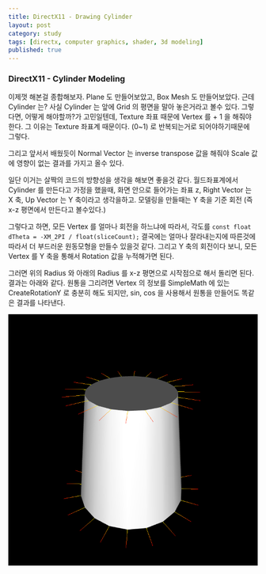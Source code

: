 ```yaml
---
title: DirectX11 - Drawing Cylinder
layout: post
category: study
tags: [directx, computer graphics, shader, 3d modeling]
published: true
---
```


### DirectX11 - Cylinder Modeling

이제껏 해본걸 종합해보자. Plane 도 만들어보았고, Box Mesh 도 만들어보았다. 근데 Cylinder 는? 사실 Cylinder 는 앞에 Grid 의 평면을 말아 놓은거라고 볼수 있다. 그렇다면, 어떻게 해야할까?가 고민일텐데, Texture 좌표 때문에 Vertex 를 + 1 을 해줘야한다. 그 이유는 Texture 좌표계 때문이다. (0~1) 로 반복되는거로 되어야하기때문에 그렇다.

그리고 앞서서 배웠듯이 Normal Vector 는 inverse transpose 값을 해줘야 Scale 값에 영향이 없는 결과를 가지고 올수 있다.

일단 이거는 살짝의 코드의 방향성을 생각을 해보면 좋을것 같다. 월드좌표계에서 Cylinder 를 만든다고 가정을 했을때, 화면 안으로 들어가는 좌표 z, Right Vector 는 X 축, Up Vector 는 Y 축이라고 생각을하고. 모델링을 만들때는 Y 축을 기준 회전 (즉 x-z 평면에서 만든다고 볼수있다.)

그렇다고 하면, 모든 Vertex 를 얼마나 회전을 하느냐에 따라서, 각도를 `const float dTheta = -XM_2PI / float(sliceCount);` 결국에는 얼마나 잘라내는지에 따른것에 따라서 더 부드러운 원동모형을 만들수 있을것 같다. 그리고 Y 축의 회전이다 보니, 모든 Vertex 를 Y 축을 통해서 Rotation 값을 누적해가면 된다.

그러면 위의 Radius 와 아래의 Radius 를 x-z 평면으로 시작점으로 해서 돌리면 된다. 결과는 아래와 같다. 원통을 그리려면 Vertex 의 정보를 SimpleMath 에 있는 CreateRotationY 로 충분히 해도 되지만, sin, cos 을 사용해서 원통을 만들어도 똑같은 결과를 나타낸다.

![alt text](../../../assets/img/photo/5-16-2025/cylinder.png)